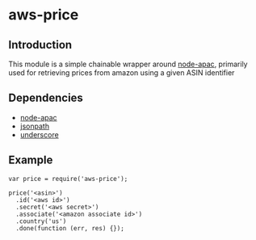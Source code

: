 # aws-price

## Introduction

This module is a simple chainable wrapper around [node-apac](http://github.com/dmcquay/node-apac), primarily used for retrieving prices from amazon using a given ASIN identifier

## Dependencies

* [node-apac](https://github.com/dmcquay/node-apac)
* [jsonpath](https://github.com/dchester/jsonpath)
* [underscore](https://underscorejs.org)

## Example

    var price = require('aws-price');

    price('<asin>')
      .id('<aws id>')
      .secret('<aws secret>')
      .associate('<amazon associate id>')
      .country('us')
      .done(function (err, res) {});
